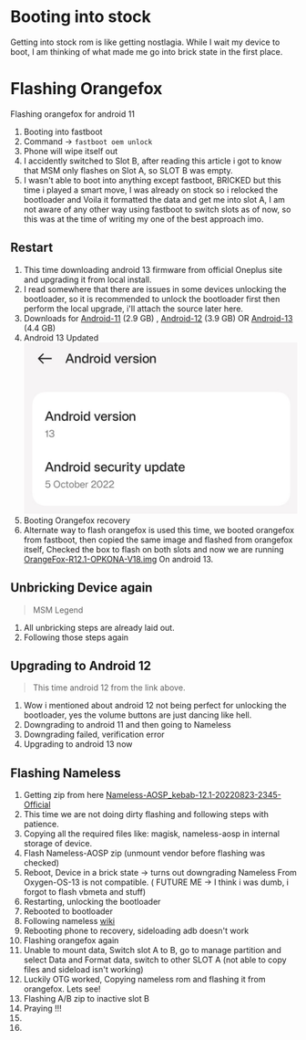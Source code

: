 # Booting into stock

Getting into stock rom is like getting nostlagia. While I wait my device to boot, I am thinking of what made me go into brick state in the first place. 

# Flashing Orangefox 

Flashing orangefox for android 11

1. Booting into fastboot 
2. Command -> `fastboot oem unlock`
3. Phone will wipe itself out
4. I accidently switched to Slot B, after reading this article i got to know that MSM only flashes on Slot A, so SLOT B was empty. 
5. I wasn't able to boot into anything except fastboot, BRICKED but this time i played a smart move, I was already on stock so i relocked the bootloader and Voila it formatted the data and get me into slot A, I am not aware of any other way using fastboot to switch slots as of now, so this was at the time of writing my one of the best approach imo.


## Restart
1. This time downloading android 13 firmware from official Oneplus site and upgrading it from local install. 
2. I read somewhere that there are issues in some devices unlocking the bootloader, so it is recommended to unlock the bootloader first then perform the local upgrade, i'll attach the source later here.
3. Downloads for [Android-11](https://oxygenos.oneplus.net/OnePlus8TOxygen_15.I.29_OTA_0290_all_2202182359_abd12ff9474549d3.zip) (2.9 GB) , [Android-12](https://oxygenos.oneplus.net/86_sign_KB2001_11_C_OTA_1350_all_a5deec_00011011.zip) (3.9 GB) OR  [Android-13](https://gauss-componentotacostmanual-sg.allawnofs.com/remove-e8db6ccbcf328d52b602fa5897ddb266/component-ota/22/11/15/471125f26d1447f19aa900c5ba2ee42d.zip) (4.4 GB)
4. Android 13 Updated 
  ![](https://github.com/rohanbatrain/Developement-Setup/blob/main/Attachments/One-Plus-8T/Stock-Android/19-05-2023/Android-13-Oct-2022-Version.jpg?raw=true)
5. Booting Orangefox recovery 
6. Alternate way to flash orangefox is used this time, we booted orangefox from fastboot, then copied the same image and flashed from orangefox itself, Checked the box to flash on both slots and now we are running [OrangeFox-R12.1-OPKONA-V18.img](https://github.com/Wishmasterflo/device_oneplus_opkona/releases/download/R12.1_V18/OrangeFox-R12.1-OPKONA-V18.img) On android 13.


## Unbricking Device again
> MSM Legend

1. All unbricking steps are already laid out. 
2. Following those steps again

## Upgrading to Android 12 
> This time android 12 from the link above.

1. Wow i mentioned about android 12 not being perfect for unlocking the bootloader, yes the volume buttons are just dancing like hell.
2. Downgrading to android 11 and then going to Nameless
3. Downgrading failed, verification error
4. Upgrading to android 13 now

## Flashing Nameless 
1. Getting zip from here [Nameless-AOSP_kebab-12.1-20220823-2345-Official](https://sourceforge.net/projects/nameless-aosp/files/kebab/Nameless-AOSP_kebab-12.1-20220823-2345-Official.zip/download)
2. This time we are not doing dirty flashing and following steps with patience.
3. Copying all the required files like: magisk, nameless-aosp in internal storage of device.
4. Flash Nameless-AOSP zip (unmount vendor before flashing was checked)
5. Reboot, Device in a brick state -> turns out downgrading Nameless From Oxygen-OS-13 is not compatible. ( FUTURE ME -> I think i was dumb, i forgot to flash vbmeta and stuff)
6. Restarting, unlocking the bootloader
7. Rebooted to bootloader
8. Following nameless [wiki](https://nameless.wiki/getting-started/install/for_8_9R)
9. Rebooting phone to recovery, sideloading adb doesn't work
10. Flashing orangefox again 
11. Unable to mount data, Switch slot A to B, go to manage partition and select Data and Format data, switch to other SLOT A (not able to copy files and sideload isn't working)
12. Luckily OTG worked, Copying nameless rom and flashing it from orangefox. Lets see!
13. Flashing A/B zip to inactive slot B 
14. Praying !!!
15.  
16. 

